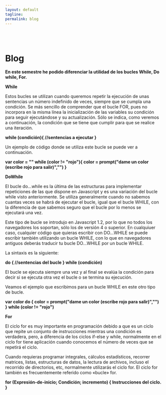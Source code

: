 ```yaml
---
layout: default
tagline:
permalink: blog
---
```

<br><br>

# Blog

**En este semestre he podido diferenciar la utilidad de los bucles While, Do while, For.**


**While**

Estos bucles se utilizan cuando queremos repetir la ejecución de unas sentencias un número indefinido de veces, siempre que se cumpla una condición. Se más sencillo de comprender que el bucle FOR, pues no incorpora en la misma línea la inicialización de las variables su condición para seguir ejecutándose y su actualización. Sólo se indica, como veremos a continuación, la condición que se tiene que cumplir para que se realice una iteración.

**while (condición){ 
    //sentencias a ejecutar 
}**

Un ejemplo de código donde se utiliza este bucle se puede ver a continuación.

**var color = "" 
while (color != "rojo"){ 
    color = prompt("dame un color (escribe rojo para salir)","") 
}**


**DoWhile**

El bucle do...while es la última de las estructuras para implementar repeticiones de las que dispone en Javascript y es una variación del bucle while visto anteriormente. Se utiliza generalmente cuando no sabemos cuantas veces se habrá de ejecutar el bucle, igual que el bucle WHILE, con la diferencia de que sabemos seguro que el bucle por lo menos se ejecutará una vez.

Este tipo de bucle se introdujo en Javascript 1.2, por lo que no todos los navegadores los soportan, sólo los de versión 4 o superior. En cualquiuer caso, cualquier código que quieras escribir con DO...WHILE se puede escribir también utilizando un bucle WHILE, con lo que en navegadores antiguos deberás traducir tu bucle DO...WHILE por un bucle WHILE.

La sintaxis es la siguiente:

**do { 
    //sentencias del bucle 
} while (condición)**

El bucle se ejecuta siempre una vez y al final se evalúa la condición para decir si se ejecuta otra vez el bucle o se termina su ejecución.


Veamos el ejemplo que escribimos para un bucle WHILE en este otro tipo de bucle.

**var color 
do { 
    color = prompt("dame un color (escribe rojo para salir)","") 
} while (color != "rojo")**



**For**

El ciclo for es muy importante en programación debido a que es un ciclo que repite un conjunto de instrucciones mientras una condición es verdadera, pero, a diferencia de los ciclos if-else y while, normalmente en el ciclo for tiene aplicación cuando conocemos el número de veces que se repetirá el ciclo.

Cuando requieras programar integrales, cálculos estadísticos, recorrer matrices, listas, estructuras de datos, la lectura de archivos, incluso el recorrido de directorios, etc, normalmente utilizarás el ciclo for. El ciclo for también es frecuentemente referido como «bucle» for.


**for (Expresión-de-inicio; Condición; incremento)
{
  Instrucciones del ciclo.
}**

